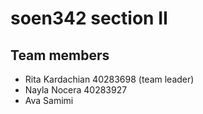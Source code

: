 # soen342 section II

## Team members

- Rita Kardachian 40283698  (team leader)
- Nayla Nocera 40283927
- Ava Samimi
